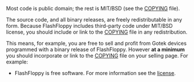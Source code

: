 Most code is public domain; the rest is MIT/BSD (see the
[COPYING] file).

The source code, and all binary releases, are freely redistributable
in any form. Because FlashFloppy includes third-party code under
MIT/BSD license, you should include or link to the [COPYING]
file in any redistribution.

This means, for example, you are free to sell and profit from Gotek
devices programmed with a binary release of FlashFloppy. However **at
a minimum** you should incorporate or link to the [COPYING]
file on your selling page. For example:
- FlashFloppy is free software. For more information see the
  [license][COPYING].

[COPYING]: https://github.com/keirf/FlashFloppy/blob/master/COPYING
